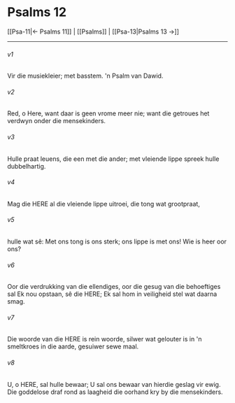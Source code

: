 # Psalms 12

[[Psa-11|← Psalms 11]] | [[Psalms]] | [[Psa-13|Psalms 13 →]]
***

###### v1
Vir die musiekleier; met basstem. 'n Psalm van Dawid. 
###### v2
Red, o Here, want daar is geen vrome meer nie; want die getroues het verdwyn onder die mensekinders. 
###### v3
Hulle praat leuens, die een met die ander; met vleiende lippe spreek hulle dubbelhartig. 
###### v4
Mag die HERE al die vleiende lippe uitroei, die tong wat grootpraat, 
###### v5
hulle wat sê: Met ons tong is ons sterk; ons lippe is met ons! Wie is heer oor ons? 
###### v6
Oor die verdrukking van die ellendiges, oor die gesug van die behoeftiges sal Ek nou opstaan, sê die HERE; Ek sal hom in veiligheid stel wat daarna smag. 
###### v7
Die woorde van die HERE is rein woorde, silwer wat gelouter is in 'n smeltkroes in die aarde, gesuiwer sewe maal. 
###### v8
U, o HERE, sal hulle bewaar; U sal ons bewaar van hierdie geslag vir ewig. Die goddelose draf rond as laagheid die oorhand kry by die mensekinders. 
